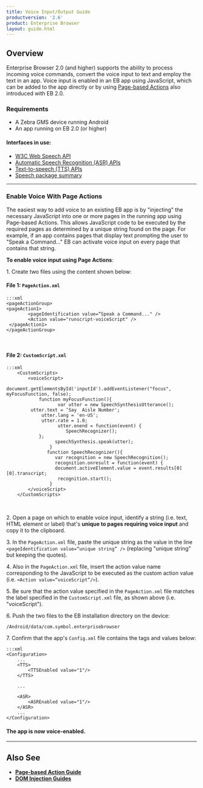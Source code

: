 ```yaml
---
title: Voice Input/Output Guide
productversion: '2.6'
product: Enterprise Browser
layout: guide.html
---
```

## Overview

Enterprise Browser 2.0 (and higher) supports the ability to process incoming voice commands,  convert the voice input to text and employ the text in an app. Voice input is enabled in an EB app using JavaScript, which can be added to the app directly or by using [Page-based Actions](../pageactions) also introduced with EB 2.0. 

### Requirements

* A Zebra GMS device running Android
* An app running on EB 2.0 (or higher)

#### Interfaces in use: 

* [W3C Web Speech API](https://w3c.github.io/speech-api/) 
* [Automatic Speech Recognition (ASR) APIs](https://developer.android.com/reference/android/speech/SpeechRecognizer)
* [Text-to-speech (TTS) APIs](https://developer.android.com/reference/android/speech/tts/TextToSpeech)
* [Speech package summary](https://developer.android.com/reference/android/speech/package-summary)

-----

### Enable Voice With Page Actions

The easiest way to add voice to an existing EB app is by "injecting" the necessary JavaScript into one or more pages in the running app using Page-based Actions. This allows JavaScript code to be executed by the required pages as determined by a unique string found on the page. For example, if an app contains pages that display text prompting the user to "Speak a Command..." EB can activate voice input on every page that contains that string. 

**To enable voice input using Page Actions**:

&#49;. Create two files using the content shown below: 

#### File 1: `PageAction.xml` 

	:::xml
	<pageActionGroup>
	<pageAction1> 
	        <pageIdentification value=“Speak a Command..." />
	        <Action value="runscript-voiceScript" />
	 </pageAction1>
	</pageActionGroup>
<br>

#### File 2: `CustomScript.xml`

	:::xml
		<CustomScripts>
			<voiceScript>
		        document.getElementsById('inputId').addEventListener("focus", myFocusFunction, false);
		        function myFocusFunction(){
		               var utter = new SpeechSynthesisUtterance();
			 utter.text = ‘Say  Aisle Number';
		     	 utter.lang = 'en-US';
		     	 utter.rate = 1.0;
		               utter.onend = function(event) {
		                  SpeechRecognizer();
		      	};
		              speechSynthesis.speak(utter);        
		            }
		           function SpeechRecognizer(){
		              var recognition = new SpeechRecognition();
		              recognition.onresult = function(event) {
		              document.activeElement.value = event.results[0][0].transcript;
		               recognition.start();
		            }
		    </voiceScript>
		</CustomScripts>
<br>

&#50;. Open a page on which to enable voice input, identify a string (i.e. text, HTML element or label) that's **unique to pages requiring voice input** and copy it to the clipboard. 

&#51;. In the `PageAction.xml` file, paste the unique string as the value in the line `<pageIdentification value=“unique string” />` (replacing "unique string" but keeping the quotes). 

&#52;. Also in the `PageAction.xml` file, insert the action value name corresponding to the JavaScript to be executed as the custom action value (i.e. `<Action value=“voiceScript”/>`). 

&#53;. Be sure that the action value specified in the `PageAction.xml` file matches the label specified in the `CustomScript.xml` file, as shown above (i.e. "voiceScript").

&#54;. Push the two files to the EB installation directory on the device: 

`/Android/data/com.symbol.enterprisebrowser`

<!-- required only for DOM injection: &#55;. Specify the path to the `CustomScript.xml` file in the [&lt;CustomDOMElements&gt; tag](../configreference/#customdomelements) in the app's `Config.xml` file. 
 -->
&#55;. Confirm that the app's `Config.xml` file contains the tags and values below: 

	:::xml
	<Configuration>
		...
		<TTS>
	  		<TTSEnabled value="1"/>
		</TTS>
		
		...

		<ASR>
	  		<ASREnabled value="1"/>
		</ASR>
		...
	</Configuration>

#### The app is now voice-enabled. 

-----

## Also See

* **[Page-based Action Guide](../pageactions)**
* **[DOM Injection Guides](../dom)**


<!-- 
<img alt="" style="height:350px" src="code.png"/>
<br>

<img alt="" style="height:350px" src="warehouse_picker.png"/>
<br>

<img alt="" style="height:350px" src="voice-directed_picking_solution.png"/>
<br>

in case you can’t find any string unique in the page, you can inspect the page source to identify the same

Steps to Identify the unique string is:
1. In config.xml please enable the debug mode by modifying <DebugModeEnable value="1"/>
2. Make sure the device is connected in debugging mode.
3. Open chrome and navigate to chrome://inspect
4. Now you can see the complete web page source of that html and can identify the unique string in the page.

 -->

